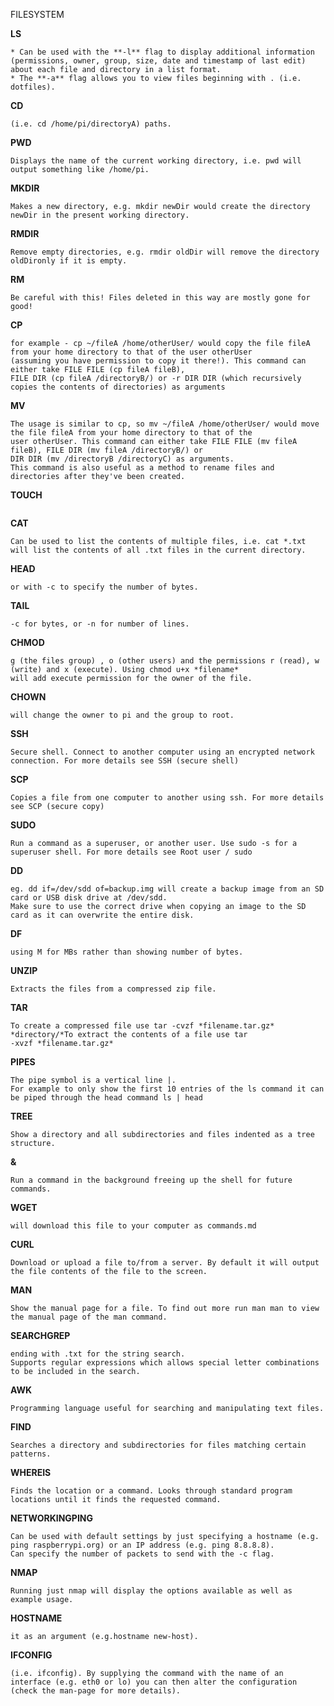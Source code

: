 
FILESYSTEM  

**LS**  

``` * Lists the content of the current directory (or one that is specified).  
* Can be used with the **-l** flag to display additional information (permissions, owner, group, size, date and timestamp of last edit) 
about each file and directory in a list format.  
* The **-a** flag allows you to view files beginning with . (i.e. dotfiles).
```  

**CD**  

```Changes the current directory to the one specified. Can use relative (i.e. cd directoryA) or absolute 
(i.e. cd /home/pi/directoryA) paths.
```  

**PWD**  

```Displays the name of the current working directory, i.e. pwd will output something like /home/pi.```  

**MKDIR**  

```Makes a new directory, e.g. mkdir newDir would create the directory newDir in the present working directory.```  

**RMDIR**  

```Remove empty directories, e.g. rmdir oldDir will remove the directory oldDironly if it is empty.```  

**RM**  

```Removes the specified file (or recursively from a directory when used with -r).
Be careful with this! Files deleted in this way are mostly gone for good!
```  

**CP**  

```Makes a copy of a file and places it at the specified location (essentially doing a 'copy-paste'), 
for example - cp ~/fileA /home/otherUser/ would copy the file fileA from your home directory to that of the user otherUser 
(assuming you have permission to copy it there!). This command can either take FILE FILE (cp fileA fileB), 
FILE DIR (cp fileA /directoryB/) or -r DIR DIR (which recursively copies the contents of directories) as arguments
```  

**MV**  

```Moves a file and places it at the specified location (so where cp performs a 'copy-paste', mv performs a 'cut-paste'). 
The usage is similar to cp, so mv ~/fileA /home/otherUser/ would move the file fileA from your home directory to that of the 
user otherUser. This command can either take FILE FILE (mv fileA fileB), FILE DIR (mv fileA /directoryB/) or 
DIR DIR (mv /directoryB /directoryC) as arguments. 
This command is also useful as a method to rename files and directories after they've been created.
```  

**TOUCH**  

```Either sets the last modified time-stamp of the specified file(s) or creates it if it does not already exist.
```  

**CAT**  

```Lists the contents of file(s), e.g. cat thisFile will display the contents of thisFile. 
Can be used to list the contents of multiple files, i.e. cat *.txt will list the contents of all .txt files in the current directory.
```  

**HEAD**  

```Displays the beginning of a file. Can be used with -n to specify the number of lines to show (by default 10), 
or with -c to specify the number of bytes.
```  

**TAIL**  

```Displays the end of a file. The starting point in the file can be specified either through -b for 512 byte blocks, 
-c for bytes, or -n for number of lines.
```  

**CHMOD**  

```Normally used to change the permissions for a file. The chmod command can use symbols u (user that owns the file), 
g (the files group) , o (other users) and the permissions r (read), w (write) and x (execute). Using chmod u+x *filename* 
will add execute permission for the owner of the file.
```  

**CHOWN**  

```Changes the user and/or group that owns a file. It normally needs to be run as root using sudo e.g. sudo chown pi:root *filename* 
will change the owner to pi and the group to root.
```  

**SSH**  

```Secure shell. Connect to another computer using an encrypted network connection. For more details see SSH (secure shell)```  

**SCP**  

```Copies a file from one computer to another using ssh. For more details see SCP (secure copy)```  

**SUDO**  

```Run a command as a superuser, or another user. Use sudo -s for a superuser shell. For more details see Root user / sudo```  

**DD**  

```Copies a file converting the file as specified. It is often used to copy an entire disk to a single file or back again 
eg. dd if=/dev/sdd of=backup.img will create a backup image from an SD card or USB disk drive at /dev/sdd. 
Make sure to use the correct drive when copying an image to the SD card as it can overwrite the entire disk.
```  

**DF**  

```Display the disk space available and used on the mounted filesystems. Use df -h to see the output in a human readable format 
using M for MBs rather than showing number of bytes.
```  

**UNZIP**  

```Extracts the files from a compressed zip file.```  

**TAR**  

```Store or extract files from a tape archive file. It can also reduce the space required by compressing the file similar to a zip file.
To create a compressed file use tar -cvzf *filename.tar.gz* *directory/*To extract the contents of a file use tar 
-xvzf *filename.tar.gz*
```  

**PIPES**  

```A pipe allows the output from one command to be used as the input for another command. 
The pipe symbol is a vertical line |. 
For example to only show the first 10 entries of the ls command it can be piped through the head command ls | head
```  

**TREE**  

```Show a directory and all subdirectories and files indented as a tree structure.```  

**&**  

```Run a command in the background freeing up the shell for future commands.```  

**WGET**  

```Download a file from the web directly to the computer e.g. wget http://www.raspberrypi.org/documentation/linux/usage/commands.md 
will download this file to your computer as commands.md
```  

**CURL**  

```Download or upload a file to/from a server. By default it will output the file contents of the file to the screen.```  

**MAN**  

```Show the manual page for a file. To find out more run man man to view the manual page of the man command.```  

**SEARCHGREP**  

```Search inside files for certain search patterns e.g. grep "search" *.txt will look in all the files in the current directory 
ending with .txt for the string search.
Supports regular expressions which allows special letter combinations to be included in the search.
```  

**AWK**  

```Programming language useful for searching and manipulating text files.```  

**FIND**  

```Searches a directory and subdirectories for files matching certain patterns.```  

**WHEREIS**  

```Finds the location or a command. Looks through standard program locations until it finds the requested command.```  

**NETWORKINGPING**  

```Utility usually used to check if communication can be made with another host. 
Can be used with default settings by just specifying a hostname (e.g. ping raspberrypi.org) or an IP address (e.g. ping 8.8.8.8). 
Can specify the number of packets to send with the -c flag.
```  

**NMAP**  

```Network exploration and scanning tool. Can return port and OS information about a host or a range of hosts.
Running just nmap will display the options available as well as example usage.
```  

**HOSTNAME**  

```Displays the current hostname of the system. A privileged (super) user can set the hostname to a new one by supplying 
it as an argument (e.g.hostname new-host).
```  

**IFCONFIG**  

```Displays the network configuration details for the interfaces on the current system when run without any arguments 
(i.e. ifconfig). By supplying the command with the name of an interface (e.g. eth0 or lo) you can then alter the configuration 
(check the man-page for more details).
```
